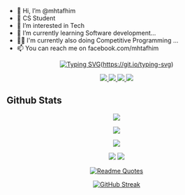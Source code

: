 - 👋 Hi, I’m @mhtafhim
- 🏫 CS Student 
- 👀 I’m interested in Tech
- 🌱 I’m currently learning Software development...
- 👨‍💻 I'm currently also doing Competitive Programming ...
- 📫 You can reach me on facebook.com/mhtafhim


<div align="center">

[![Typing SVG](https://readme-typing-svg.demolab.com?font=Fira+Code&pause=1000&color=2CF7C5&random=false&width=435&lines=hi+i+am+mahmudul+haque+tafhim+;++looking+for+a+relaxing+life+with+so+much+money+%7C+looking+for+a+relaxing+life+with+so+much+money)](https://git.io/typing-svg)(https://git.io/typing-svg)

<a href="https://mhtafhim.github.io">
    <img src="https://img.shields.io/badge/website-blue?style=for-the-badge&logo=homeadvisor&logoColor=white">
</a>  

<a href="mailto:mahmudulhoquetafhim@gmail.com">
    <img src="https://img.shields.io/badge/Gmail-D14836?style=for-the-badge&logo=gmail&logoColor=white">
</a>

<a href="https://www.linkedin.com/in/mh_tafhim/">
    <img src="https://img.shields.io/badge/LinkedIn-0077B5?style=for-the-badge&logo=linkedin&logoColor=white">
</a>


<a href="https://mhtafhim.github.io/portfolio">
    <img src="https://img.shields.io/badge/PDF-CV-red?style=for-the-badge&logo=adobe">
</a>  

</div>

## Github Stats
<div align="center">
    
![](http://github-profile-summary-cards.vercel.app/api/cards/profile-details?username=mhtafhim&theme=vision_friendly_dark)

![](http://github-profile-summary-cards.vercel.app/api/cards/repos-per-language?username=mhtafhim&theme=vision_friendly_dark)

![](http://github-profile-summary-cards.vercel.app/api/cards/most-commit-language?username=mhtafhim&theme=vision_friendly_dark)

![](http://github-profile-summary-cards.vercel.app/api/cards/stats?username=mhtafhim&theme=vision_friendly_dark)
![](http://github-profile-summary-cards.vercel.app/api/cards/productive-time?username=mhtafhim&theme=vision_friendly_dark&utcOffset=8)


[![Readme Quotes](https://quotes-github-readme.vercel.app/api?type=horizontal&theme=dracula)](https://github.com/piyushsuthar/github-readme-quotes)

[![GitHub Streak](https://streak-stats.demolab.com?user=mhtafhim&theme=dracula&card_width=700)](https://git.io/streak-stats)

</div>


<!---
mhtafhim/mhtafhim is a ✨ special ✨ repository because its `README.md` (this file) appears on your GitHub profile.
You can click the Preview link to take a look at your changes.
--->
